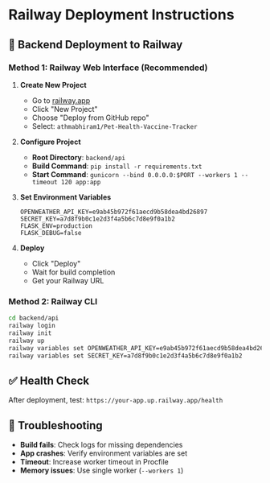 # Railway Deployment Instructions

## 🚂 Backend Deployment to Railway

### Method 1: Railway Web Interface (Recommended)

1. **Create New Project**
   - Go to [railway.app](https://railway.app)
   - Click "New Project"
   - Choose "Deploy from GitHub repo"
   - Select: `athmabhiram1/Pet-Health-Vaccine-Tracker`

2. **Configure Project**
   - **Root Directory**: `backend/api`
   - **Build Command**: `pip install -r requirements.txt`
   - **Start Command**: `gunicorn --bind 0.0.0.0:$PORT --workers 1 --timeout 120 app:app`

3. **Set Environment Variables**
   ```
   OPENWEATHER_API_KEY=e9ab45b972f61aecd9b58dea4bd26897
   SECRET_KEY=a7d8f9b0c1e2d3f4a5b6c7d8e9f0a1b2
   FLASK_ENV=production
   FLASK_DEBUG=false
   ```

4. **Deploy**
   - Click "Deploy"
   - Wait for build completion
   - Get your Railway URL

### Method 2: Railway CLI

```bash
cd backend/api
railway login
railway init
railway up
railway variables set OPENWEATHER_API_KEY=e9ab45b972f61aecd9b58dea4bd26897
railway variables set SECRET_KEY=a7d8f9b0c1e2d3f4a5b6c7d8e9f0a1b2
```

## ✅ Health Check

After deployment, test: `https://your-app.up.railway.app/health`

## 🔧 Troubleshooting

- **Build fails**: Check logs for missing dependencies
- **App crashes**: Verify environment variables are set
- **Timeout**: Increase worker timeout in Procfile
- **Memory issues**: Use single worker (`--workers 1`)

